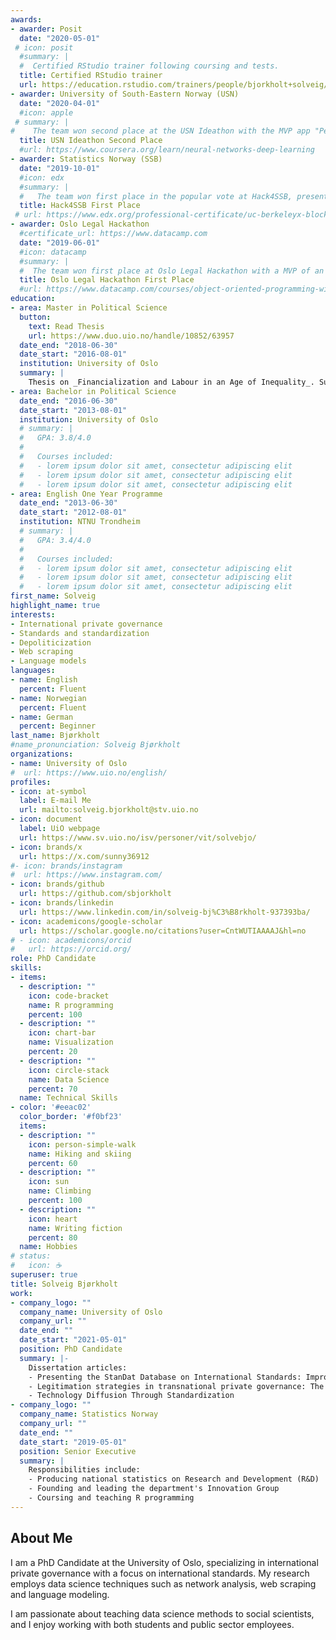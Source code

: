 ```yaml
---
awards:
- awarder: Posit
  date: "2020-05-01"
 # icon: posit
  #summary: |
  #  Certified RStudio trainer following coursing and tests.
  title: Certified RStudio trainer
  url: https://education.rstudio.com/trainers/people/bjorkholt+solveig/
- awarder: University of South-Eastern Norway (USN)
  date: "2020-04-01"
  #icon: apple
 # summary: |
#    The team won second place at the USN Ideathon with the MVP app "Pensor", which uses natural language processing to summarize curriculum text. 
  title: USN Ideathon Second Place
  #url: https://www.coursera.org/learn/neural-networks-deep-learning
- awarder: Statistics Norway (SSB)
  date: "2019-10-01"
  #icon: edx
  #summary: |
  #   The team won first place in the popular vote at Hack4SSB, presenting a prototype of an app that uses OCR, advanced text parsing, RShiny and ElasticSearch to effectivize search through annual reports.
  title: Hack4SSB First Place
 # url: https://www.edx.org/professional-certificate/uc-berkeleyx-blockchain-fundamentals
- awarder: Oslo Legal Hackathon
  #certificate_url: https://www.datacamp.com 
  date: "2019-06-01"
  #icon: datacamp
  #summary: |
  #  The team won first place at Oslo Legal Hackathon with a MVP of an app that uses the Gyldendal API and language processing to match legal verdicts, providing an efficient solution to find relevant legal material.
  title: Oslo Legal Hackathon First Place
  #url: https://www.datacamp.com/courses/object-oriented-programming-with-s3-and-r6-in-r
education:
- area: Master in Political Science
  button:
    text: Read Thesis
    url: https://www.duo.uio.no/handle/10852/63957
  date_end: "2018-06-30"
  date_start: "2016-08-01"
  institution: University of Oslo
  summary: |
    Thesis on _Financialization and Labour in an Age of Inequality_. Supervised by [Carl Henrik Knutsen](https://www.sv.uio.no/isv/personer/vit/carlhk/).
- area: Bachelor in Political Science
  date_end: "2016-06-30"
  date_start: "2013-08-01"
  institution: University of Oslo
  # summary: |
  #   GPA: 3.8/4.0
  # 
  #   Courses included:
  #   - lorem ipsum dolor sit amet, consectetur adipiscing elit
  #   - lorem ipsum dolor sit amet, consectetur adipiscing elit
  #   - lorem ipsum dolor sit amet, consectetur adipiscing elit
- area: English One Year Programme
  date_end: "2013-06-30"
  date_start: "2012-08-01"
  institution: NTNU Trondheim
  # summary: |
  #   GPA: 3.4/4.0
  # 
  #   Courses included:
  #   - lorem ipsum dolor sit amet, consectetur adipiscing elit
  #   - lorem ipsum dolor sit amet, consectetur adipiscing elit
  #   - lorem ipsum dolor sit amet, consectetur adipiscing elit
first_name: Solveig
highlight_name: true
interests:
- International private governance
- Standards and standardization
- Depoliticization
- Web scraping
- Language models
languages:
- name: English
  percent: Fluent
- name: Norwegian
  percent: Fluent
- name: German
  percent: Beginner
last_name: Bjørkholt
#name_pronunciation: Solveig Bjørkholt
organizations:
- name: University of Oslo
#  url: https://www.uio.no/english/
profiles:
- icon: at-symbol
  label: E-mail Me
  url: mailto:solveig.bjorkholt@stv.uio.no
- icon: document
  label: UiO webpage
  url: https://www.sv.uio.no/isv/personer/vit/solvebjo/
- icon: brands/x
  url: https://x.com/sunny36912
#- icon: brands/instagram
#  url: https://www.instagram.com/
- icon: brands/github
  url: https://github.com/sbjorkholt
- icon: brands/linkedin
  url: https://www.linkedin.com/in/solveig-bj%C3%B8rkholt-937393ba/
- icon: academicons/google-scholar
  url: https://scholar.google.no/citations?user=CntWUTIAAAAJ&hl=no
# - icon: academicons/orcid
#   url: https://orcid.org/
role: PhD Candidate
skills:
- items:
  - description: ""
    icon: code-bracket
    name: R programming
    percent: 100
  - description: ""
    icon: chart-bar
    name: Visualization
    percent: 20
  - description: ""
    icon: circle-stack
    name: Data Science
    percent: 70
  name: Technical Skills
- color: '#eeac02'
  color_border: '#f0bf23'
  items:
  - description: ""
    icon: person-simple-walk
    name: Hiking and skiing
    percent: 60
  - description: ""
    icon: sun
    name: Climbing
    percent: 100
  - description: ""
    icon: heart
    name: Writing fiction
    percent: 80
  name: Hobbies
# status:
#   icon: ☕️
superuser: true
title: Solveig Bjørkholt
work:
- company_logo: ""
  company_name: University of Oslo
  company_url: ""
  date_end: ""
  date_start: "2021-05-01"
  position: PhD Candidate
  summary: |-
    Dissertation articles:
    - Presenting the StanDat Database on International Standards: Improving Data Accessibility on Marginal Topics
    - Legitimation strategies in transnational private governance: The case of the International Organization for Standardization
    - Technology Diffusion Through Standardization
- company_logo: ""
  company_name: Statistics Norway
  company_url: ""
  date_end: ""
  date_start: "2019-05-01"
  position: Senior Executive
  summary: |
    Responsibilities include:
    - Producing national statistics on Research and Development (R&D)
    - Founding and leading the department's Innovation Group
    - Coursing and teaching R programming
---
```


## About Me

I am a PhD Candidate at the University of Oslo, specializing in international private governance with a focus on international standards. My research employs data science techniques such as network analysis, web scraping and language modeling.

I am passionate about teaching data science methods to social scientists, and I enjoy working with both students and public sector employees.
